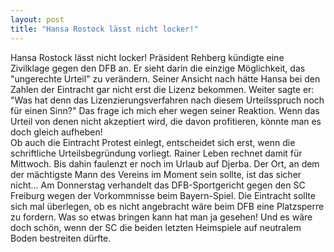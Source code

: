 ```yaml
---
layout: post
title: "Hansa Rostock lässt nicht locker!"
---
```


Hansa Rostock lässt nicht locker! Präsident Rehberg kündigte eine Zivilklage gegen den DFB an. Er sieht darin die einzige Möglichkeit, das "ungerechte Urteil" zu verändern. Seiner Ansicht nach hätte Hansa bei den Zahlen der Eintracht gar nicht erst die Lizenz bekommen. Weiter sagte er: "Was hat denn das Lizenzierungsverfahren nach diesem Urteilsspruch noch für einen Sinn?" Das frage ich mich eher wegen seiner Reaktion. Wenn das Urteil von denen nicht akzeptiert wird, die davon profitieren, könnte man es doch gleich aufheben!  
Ob auch die Eintracht Protest einlegt, entscheidet sich erst, wenn die schriftliche Urteilsbegründung vorliegt. Rainer Leben rechnet damit für Mittwoch. Bis dahin faulenzt er noch im Urlaub auf Djerba. Der Ort, an dem der mächtigste Mann des Vereins im Moment sein sollte, ist das sicher nicht... Am Donnerstag verhandelt das DFB-Sportgericht gegen den SC Freiburg wegen der Vorkommnisse beim Bayern-Spiel. Die Eintracht sollte sich mal überlegen, ob es nicht angebracht wäre beim DFB eine Platzsperre zu fordern. Was so etwas bringen kann hat man ja gesehen! Und es wäre doch schön, wenn der SC die beiden letzten Heimspiele auf neutralem Boden bestreiten dürfte.
